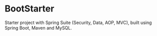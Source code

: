 # BootStarter
Starter project with Spring Suite (Security, Data, AOP, MVC), built using Spring Boot, Maven and MySQL.
